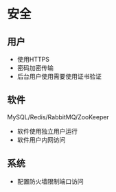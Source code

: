 # 安全

## 用户

* 使用HTTPS
* 密码加密传输
* 后台用户使用需要使用证书验证

## 软件

MySQL/Redis/RabbitMQ/ZooKeeper

* 软件使用独立用户运行
* 软件用户内网访问

## 系统

* 配置防火墙限制端口访问